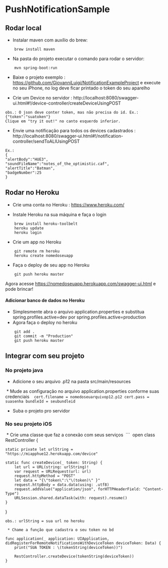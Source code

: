# PushNotificationSample

## Rodar local
  * Instalar maven com auxílio do brew:
```shell
    brew install maven
```
  * Na pasta do projeto executar o comando para rodar o servidor:
```shell
    mvn spring-boot:run
```
  
* Baixe o projeto exemplo : https://github.com/GiovanniLuigi/NotificationExampleProject e execute no seu iPhone, no log deve ficar printado o token do seu aparelho
  
* Crie um Device no servidor : http://localhost:8080/swagger-ui.html#!/device-controller/createDeviceUsingPOST
```
obs.: O json deve conter token, mas não precisa do id. Ex.: {"token":"suatoken"}
Clique em "try it out!" no canto esquerdo inferior.
```
* Envie uma notificação para todos os devices cadastrados : http://localhost:8080/swagger-ui.html#!/notification-controller/sendToALlUsingPOST

```
Ex.: 
{
"alertBody":"HUE3",
"soundFileName":"notes_of_the_optimistic.caf",
"alertTitle":"Batman",
"badgeNumber":25
}
```
## Rodar no Heroku

 * Crie uma conta no Heroku : https://www.heroku.com/

 * Instale Heroku na sua máquina e faça o login
  
```shell
    brew install heroku-toolbelt
    heroku update
    heroku login
```
  * Crie um app no Heroku

```shell
    git remote rm heroku
    heroku create nomedoseuapp
```
  * Faça o deploy de seu app no Heroku
```shell
    git push heroku master
```

Agora acesse https://nomedoseuapp.herokuapp.com/swagger-ui.html e pode brincar!
 
#### Adicionar banco de dados no Heroku

  * Simplesmente abra o arquivo application.properties e substitua spring.profiles.active=dev por spring.profiles.active=production
  * Agora faça o deploy no heroku
  
```shell
    git add .
    git commit -m "Production"
    git push heroku master
```
## Integrar com seu projeto
 
 ### No projeto java
  * Adicione o seu arquivo .p12 na pasta src/main/resources
  
  * Mude as configuração no arquivo application.properties conforme suas credenciais 
  ```
  cert.filename = nomedoseuarquivop12.p12
  cert.pass = suasenha
  bundleId = seubundleid
  ```
  * Suba o projeto pro servidor
 
### No seu projeto iOS

  * Crie uma classe que faz a conexão com seus serviços 
  ```
  open class RestController {
    
    static private let urlString = "https://miapphue12.herokuapp.com/device"
    
    static func createDevice(_ token: String) {
        let url = URL(string: urlString)!
        var request = URLRequest(url: url)
        request.httpMethod = "POST"
        let data = "{\"token\":\"\(token)\" }"
        request.httpBody = data.data(using: .utf8)
        request.addValue("application/json", forHTTPHeaderField: "Content-Type")
        URLSession.shared.dataTask(with: request).resume()
    }
    
  }
  ```
obs.: urlString = sua url no heroku

  * Chame a função que cadastra o seu token no bd
```
    func application(_ application: UIApplication, didRegisterForRemoteNotificationsWithDeviceToken deviceToken: Data) {
        print("SUA TOKEN : \(tokenString(deviceToken))")
        
        RestController.createDevice(tokenString(deviceToken))
    }
```
